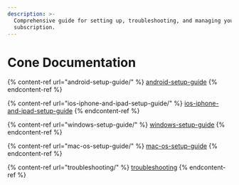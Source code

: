 ```yaml
---
description: >-
  Comprehensive guide for setting up, troubleshooting, and managing your
  subscription.
---
```


# Cone Documentation

{% content-ref url="android-setup-guide/" %}
[android-setup-guide](android-setup-guide/)
{% endcontent-ref %}

{% content-ref url="ios-iphone-and-ipad-setup-guide/" %}
[ios-iphone-and-ipad-setup-guide](ios-iphone-and-ipad-setup-guide/)
{% endcontent-ref %}

{% content-ref url="windows-setup-guide/" %}
[windows-setup-guide](windows-setup-guide/)
{% endcontent-ref %}

{% content-ref url="mac-os-setup-guide/" %}
[mac-os-setup-guide](mac-os-setup-guide/)
{% endcontent-ref %}

{% content-ref url="troubleshooting/" %}
[troubleshooting](troubleshooting/)
{% endcontent-ref %}
